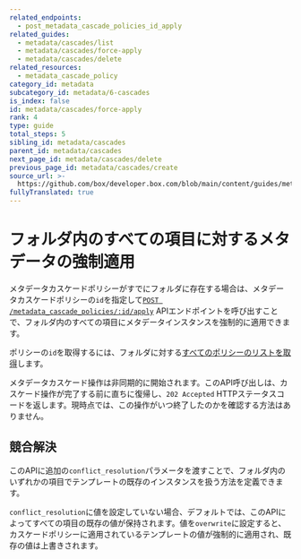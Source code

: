 ```yaml
---
related_endpoints:
  - post_metadata_cascade_policies_id_apply
related_guides:
  - metadata/cascades/list
  - metadata/cascades/force-apply
  - metadata/cascades/delete
related_resources:
  - metadata_cascade_policy
category_id: metadata
subcategory_id: metadata/6-cascades
is_index: false
id: metadata/cascades/force-apply
rank: 4
type: guide
total_steps: 5
sibling_id: metadata/cascades
parent_id: metadata/cascades
next_page_id: metadata/cascades/delete
previous_page_id: metadata/cascades/create
source_url: >-
  https://github.com/box/developer.box.com/blob/main/content/guides/metadata/6-cascades/4-force-apply.md
fullyTranslated: true
---
```

# フォルダ内のすべての項目に対するメタデータの強制適用

メタデータカスケードポリシーがすでにフォルダに存在する場合は、メタデータカスケードポリシーの`id`を指定して[`POST /metadata_cascade_policies/:id/apply`][e_post] APIエンドポイントを呼び出すことで、フォルダ内のすべての項目にメタデータインスタンスを強制的に適用できます。

<Samples id="post_metadata_cascade_policies_id_apply">

</Samples>

<Message>

ポリシーの`id`を取得するには、フォルダに対する[すべてのポリシーのリストを取得][g_list_policies]します。

</Message>

<Message warning>

メタデータカスケード操作は非同期的に開始されます。このAPI呼び出しは、カスケード操作が完了する前に直ちに復帰し、`202 Accepted` HTTPステータスコードを返します。現時点では、この操作がいつ終了したのかを確認する方法はありません。

</Message>

## 競合解決

このAPIに追加の`conflict_resolution`パラメータを渡すことで、フォルダ内のいずれかの項目でテンプレートの既存のインスタンスを扱う方法を定義できます。

`conflict_resolution`に値を設定していない場合、デフォルトでは、このAPIによってすべての項目の既存の値が保持されます。値を`overwrite`に設定すると、カスケードポリシーに適用されているテンプレートの値が強制的に適用され、既存の値は上書きされます。

[e_post]: e://post_metadata_cascade_policies_id_apply

[g_list_policies]: g://metadata/cascades/list
